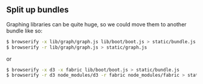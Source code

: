 
## Split up bundles

Graphing libraries can be quite huge, so we could move them to another bundle
like so:

```bash
$ browserify -x lib/graph/graph.js lib/boot/boot.js > static/bundle.js
$ browserify -r lib/graph/graph.js > static/graph.js
```

or

```bash
$ browserify -x d3 -x fabric lib/boot/boot.js > static/bundle.js
$ browserify -r d3 node_modules/d3 -r fabric node_modules/fabric > static/graph.js
```

